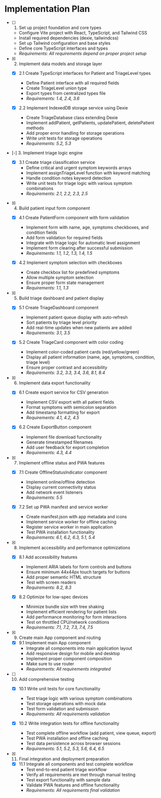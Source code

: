 # Implementation Plan

- [ ] 1. Set up project foundation and core types

  - Configure Vite project with React, TypeScript, and Tailwind CSS
  - Install required dependencies (dexie, tailwindcss)
  - Set up Tailwind configuration and base styles
  - Define core TypeScript interfaces and types
  - _Requirements: All requirements depend on proper project setup_

- [x] 2. Implement data models and storage layer

  - [x] 2.1 Create TypeScript interfaces for Patient and TriageLevel types

    - Define Patient interface with all required fields
    - Create TriageLevel union type
    - Export types from centralized types file
    - _Requirements: 1.4, 2.4, 3.6_

  - [x] 2.2 Implement IndexedDB storage service using Dexie
    - Create TriageDatabase class extending Dexie
    - Implement addPatient, getPatients, updatePatient, deletePatient methods
    - Add proper error handling for storage operations
    - Write unit tests for storage operations
    - _Requirements: 5.2, 5.3_

- [-] 3. Implement triage logic engine

  - [x] 3.1 Create triage classification service
    - Define critical and urgent symptom keywords arrays
    - Implement assignTriageLevel function with keyword matching
    - Handle condition notes keyword detection
    - Write unit tests for triage logic with various symptom combinations
    - _Requirements: 2.1, 2.2, 2.3, 2.5_

- [x] 4. Build patient input form component

  - [x] 4.1 Create PatientForm component with form validation

    - Implement form with name, age, symptoms checkboxes, and condition fields
    - Add form validation for required fields
    - Integrate with triage logic for automatic level assignment
    - Implement form clearing after successful submission
    - _Requirements: 1.1, 1.2, 1.3, 1.4, 1.5_

  - [x] 4.2 Implement symptom selection with checkboxes
    - Create checkbox list for predefined symptoms
    - Allow multiple symptom selection
    - Ensure proper form state management
    - _Requirements: 1.1, 1.3_

- [x] 5. Build triage dashboard and patient display

  - [x] 5.1 Create TriageDashboard component

    - Implement patient queue display with auto-refresh
    - Sort patients by triage level priority
    - Add real-time updates when new patients are added
    - _Requirements: 3.1, 3.5_

  - [x] 5.2 Create TriageCard component with color coding
    - Implement color-coded patient cards (red/yellow/green)
    - Display all patient information (name, age, symptoms, condition, triage level)
    - Ensure proper contrast and accessibility
    - _Requirements: 3.2, 3.3, 3.4, 3.6, 8.1, 8.4_

- [x] 6. Implement data export functionality

  - [x] 6.1 Create export service for CSV generation

    - Implement CSV export with all patient fields
    - Format symptoms with semicolon separation
    - Add timestamp formatting for export
    - _Requirements: 4.1, 4.2, 4.5_

  - [x] 6.2 Create ExportButton component
    - Implement file download functionality
    - Generate timestamped filenames
    - Add user feedback for export completion
    - _Requirements: 4.3, 4.4_

- [x] 7. Implement offline status and PWA features

  - [x] 7.1 Create OfflineStatusIndicator component

    - Implement online/offline detection
    - Display current connectivity status
    - Add network event listeners
    - _Requirements: 5.5_

  - [x] 7.2 Set up PWA manifest and service worker
    - Create manifest.json with app metadata and icons
    - Implement service worker for offline caching
    - Register service worker in main application
    - Test PWA installation functionality
    - _Requirements: 6.1, 6.2, 6.3, 5.1, 5.4_

- [x] 8. Implement accessibility and performance optimizations

  - [x] 8.1 Add accessibility features

    - Implement ARIA labels for form controls and buttons
    - Ensure minimum 44x44px touch targets for buttons
    - Add proper semantic HTML structure
    - Test with screen readers
    - _Requirements: 8.2, 8.3_

  - [x] 8.2 Optimize for low-spec devices
    - Minimize bundle size with tree shaking
    - Implement efficient rendering for patient lists
    - Add performance monitoring for form interactions
    - Test on throttled CPU/network conditions
    - _Requirements: 7.1, 7.2, 7.3, 7.4, 7.5_

- [x] 9. Create main App component and routing

  - [x] 9.1 Implement main App component
    - Integrate all components into main application layout
    - Add responsive design for mobile and desktop
    - Implement proper component composition
    - Make sure to use router
    - _Requirements: All requirements integrated_

- [ ] 10. Add comprehensive testing

  - [x] 10.1 Write unit tests for core functionality

    - Test triage logic with various symptom combinations
    - Test storage operations with mock data
    - Test form validation and submission
    - _Requirements: All requirements validation_

  - [x] 10.2 Write integration tests for offline functionality
    - Test complete offline workflow (add patient, view queue, export)
    - Test PWA installation and offline caching
    - Test data persistence across browser sessions
    - _Requirements: 5.1, 5.2, 5.3, 5.6, 6.4, 6.5_

- [x] 11. Final integration and deployment preparation
  - [x] 11.1 Integrate all components and test complete workflow
    - Test end-to-end patient triage workflow
    - Verify all requirements are met through manual testing
    - Test export functionality with sample data
    - Validate PWA features and offline functionality
    - _Requirements: All requirements final validation_
